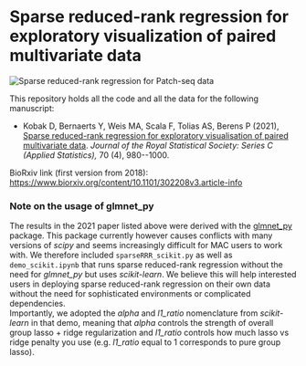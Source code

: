 # Sparse reduced-rank regression for exploratory visualization of paired multivariate data

![Sparse reduced-rank regression for Patch-seq data](https://github.com/berenslab/patch-seq-rrr/blob/master/figures/sketch.png)

This repository holds all the code and all the data for the following manuscript:

* Kobak D, Bernaerts Y, Weis MA, Scala F, Tolias AS, Berens P (2021), [Sparse reduced-rank regression for exploratory visualisation of paired multivariate data](https://rss.onlinelibrary.wiley.com/doi/10.1111/rssc.12494). *Journal of the Royal Statistical Society: Series C (Applied Statistics),* 70 (4), 980--1000.

BioRxiv link (first version from 2018): https://www.biorxiv.org/content/10.1101/302208v3.article-info

### Note on the usage of glmnet_py
The results in the 2021 paper listed above were derived with the [glmnet_py](https://github.com/bbalasub1/glmnet_python) package. This package currently however causes conflicts with many versions of _scipy_ and seems increasingly difficult for MAC users to work with. We therefore included `sparseRRR_scikit.py` as well as `demo_scikit.ipynb` that runs sparse reduced-rank regression without the need for _glmnet_py_ but uses _scikit-learn_. We believe this will help interested users in deploying sparse reduced-rank regression on their own data without the need for sophisticated environments or complicated dependencies.
<br>
Importantly, we adopted the _alpha_ and _l1_ratio_ nomenclature from _scikit-learn_ in that demo, meaning that _alpha_ controls the strength of overall group lasso + ridge regularization and _l1_ratio_ controls how much lasso vs ridge penalty you use (e.g. _l1_ratio_ equal to 1 corresponds to pure group lasso).
